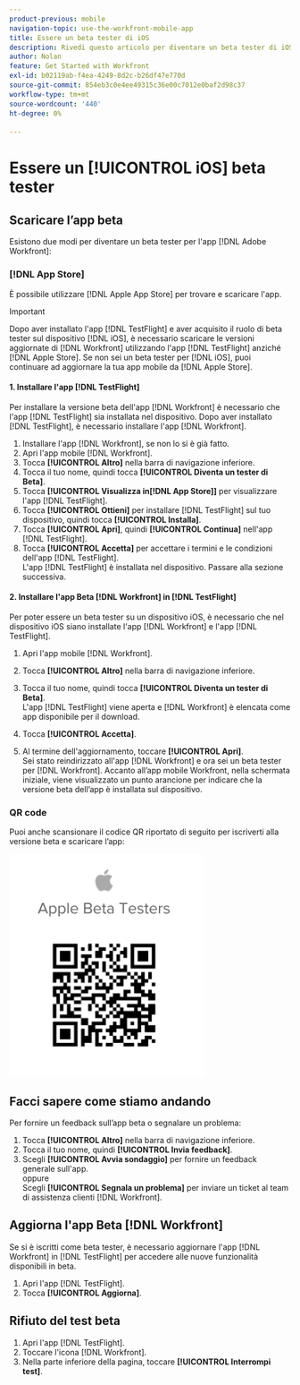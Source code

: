 ```yaml
---
product-previous: mobile
navigation-topic: use-the-workfront-mobile-app
title: Essere un beta tester di iOS
description: Rivedi questo articolo per diventare un beta tester di iOS per l'app mobile  [!DNL Adobe Workfront] .
author: Nolan
feature: Get Started with Workfront
exl-id: b02119ab-f4ea-4249-8d2c-b26df47e770d
source-git-commit: 854eb3c0e4ee49315c36e00c7012e0baf2d98c37
workflow-type: tm+mt
source-wordcount: '440'
ht-degree: 0%

---
```


# Essere un [!UICONTROL iOS] beta tester

## Scaricare l’app beta

Esistono due modi per diventare un beta tester per l&#39;app [!DNL Adobe Workfront]:

### [!DNL App Store]

È possibile utilizzare [!DNL Apple App Store] per trovare e scaricare l&#39;app.

>[!IMPORTANT]
>
>Dopo aver installato l&#39;app [!DNL TestFlight] e aver acquisito il ruolo di beta tester sul dispositivo [!DNL iOS], è necessario scaricare le versioni aggiornate di [!DNL Workfront] utilizzando l&#39;app [!DNL TestFlight] anziché [!DNL Apple Store]. Se non sei un beta tester per [!DNL iOS], puoi continuare ad aggiornare la tua app mobile da [!DNL Apple Store].

#### 1. Installare l&#39;app [!DNL TestFlight]

Per installare la versione beta dell&#39;app [!DNL Workfront] è necessario che l&#39;app [!DNL TestFlight] sia installata nel dispositivo. Dopo aver installato [!DNL TestFlight], è necessario installare l&#39;app [!DNL Workfront].

1. Installare l&#39;app [!DNL Workfront], se non lo si è già fatto.
1. Apri l&#39;app mobile [!DNL Workfront].
1. Tocca **[!UICONTROL Altro]** nella barra di navigazione inferiore.
1. Tocca il tuo nome, quindi tocca **[!UICONTROL Diventa un tester di Beta]**.
1. Tocca **[!UICONTROL Visualizza in[!DNL App Store]]** per visualizzare l&#39;app [!DNL TestFlight].
1. Tocca **[!UICONTROL Ottieni]** per installare [!DNL TestFlight] sul tuo dispositivo, quindi tocca **[!UICONTROL Installa]**.
1. Tocca **[!UICONTROL Apri]**, quindi **[!UICONTROL Continua]** nell&#39;app [!DNL TestFlight].
1. Tocca **[!UICONTROL Accetta]** per accettare i termini e le condizioni dell&#39;app [!DNL TestFlight].\
   L&#39;app [!DNL TestFlight] è installata nel dispositivo. Passare alla sezione successiva.

#### 2. Installare l&#39;app Beta [!DNL Workfront] in [!DNL TestFlight]

Per poter essere un beta tester su un dispositivo iOS, è necessario che nel dispositivo iOS siano installate l&#39;app [!DNL Workfront] e l&#39;app [!DNL TestFlight].

1. Apri l&#39;app mobile [!DNL Workfront].
1. Tocca **[!UICONTROL Altro]** nella barra di navigazione inferiore.
1. Tocca il tuo nome, quindi tocca **[!UICONTROL Diventa un tester di Beta]**.\
   L&#39;app [!DNL TestFlight] viene aperta e [!DNL Workfront] è elencata come app disponibile per il download.

1. Tocca **[!UICONTROL Accetta]**.
1. Al termine dell&#39;aggiornamento, toccare **[!UICONTROL Apri]**.\
   Sei stato reindirizzato all&#39;app [!DNL Workfront] e ora sei un beta tester per [!DNL Workfront]. Accanto all’app mobile Workfront, nella schermata iniziale, viene visualizzato un punto arancione per indicare che la versione beta dell’app è installata sul dispositivo.

### QR code

Puoi anche scansionare il codice QR riportato di seguito per iscriverti alla versione beta e scaricare l’app:

![](assets/ios-qr-code-350x397.png)

## Facci sapere come stiamo andando

Per fornire un feedback sull’app beta o segnalare un problema:

1. Tocca **[!UICONTROL Altro]** nella barra di navigazione inferiore.
1. Tocca il tuo nome, quindi **[!UICONTROL Invia feedback]**.
1. Scegli **[!UICONTROL Avvia sondaggio]** per fornire un feedback generale sull&#39;app.\
   oppure\
   Scegli **[!UICONTROL Segnala un problema]** per inviare un ticket al team di assistenza clienti [!DNL Workfront].

## Aggiorna l&#39;app Beta [!DNL Workfront]

Se si è iscritti come beta tester, è necessario aggiornare l&#39;app [!DNL Workfront] in [!DNL TestFlight] per accedere alle nuove funzionalità disponibili in beta.

1. Apri l&#39;app [!DNL TestFlight].
1. Tocca **[!UICONTROL Aggiorna]**.

## Rifiuto del test beta

1. Apri l&#39;app [!DNL TestFlight].
1. Toccare l&#39;icona [!DNL Workfront].
1. Nella parte inferiore della pagina, toccare **[!UICONTROL Interrompi test]**.

